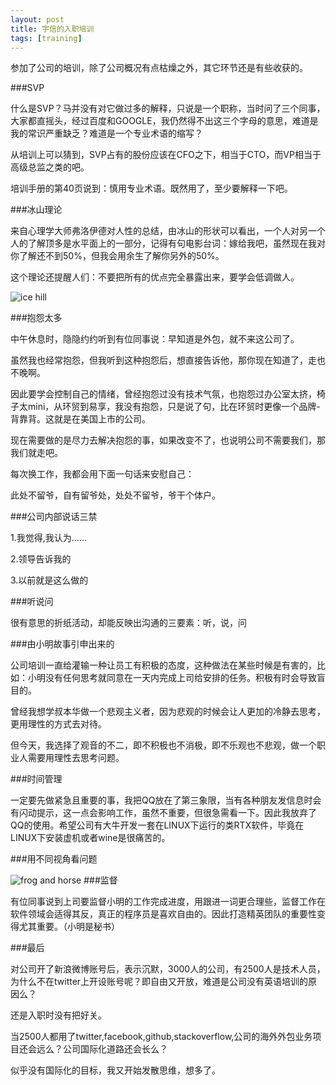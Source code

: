 ```yaml
---
layout: post
title: 宇信的入职培训
tags: [training]
---
```


参加了公司的培训，除了公司概况有点枯燥之外，其它环节还是有些收获的。

###SVP

什么是SVP？马并没有对它做过多的解释，只说是一个职称，当时问了三个同事，大家都直摇头，经过百度和GOOGLE，我仍然得不出这三个字母的意思，难道是我的常识严重缺乏？难道是一个专业术语的缩写？

从培训上可以猜到，SVP占有的股份应该在CFO之下，相当于CTO，而VP相当于高级总监之类的吧。

培训手册的第40页说到：慎用专业术语。既然用了，至少要解释一下吧。

###冰山理论

来自心理学大师弗洛伊德对人性的总结，由冰山的形状可以看出，一个人对另一个人的了解顶多是水平面上的一部分，记得有句电影台词：嫁给我吧，虽然现在我对你了解还不到50%，但我会用余生了解你另外的50%。

这个理论还提醒人们：不要把所有的优点完全暴露出来，要学会低调做人。

![ice hill](ice_hill.jpg)

###抱怨太多

中午休息时，隐隐约约听到有位同事说：早知道是外包，就不来这公司了。

虽然我也经常抱怨，但我听到这种抱怨后，想直接告诉他，那你现在知道了，走也不晚啊。

因此要学会控制自己的情绪，曾经抱怨过没有技术气氛，也抱怨过办公室太挤，椅子太mini，从环贸到易享，我没有抱怨，只是说了句，比在环贸时更像一个品牌-背靠背。这就是在美国上市的公司。

现在需要做的是尽力去解决抱怨的事，如果改变不了，也说明公司不需要我们，那我们就走吧。

每次换工作，我都会用下面一句话来安慰自己：

此处不留爷，自有留爷处，处处不留爷，爷干个体户。

###公司内部说话三禁

1.我觉得,我认为......

2.领导告诉我的

3.以前就是这么做的

###听说问

很有意思的折纸活动，却能反映出沟通的三要素：听，说，问


###由小明故事引申出来的

公司培训一直给灌输一种让员工有积极的态度，这种做法在某些时候是有害的，比如：小明没有任何思考就同意在一天内完成上司给安排的任务。积极有时会导致盲目的。

曾经我想学叔本华做一个悲观主义者，因为悲观的时候会让人更加的冷静去思考，更用理性的方式去对待。

但今天，我选择了观音的不二，即不积极也不消极，即不乐观也不悲观，做一个职业人需要用理性去思考问题。

###时间管理

一定要先做紧急且重要的事，我把QQ放在了第三象限，当有各种朋友发信息时会有闪动提示，这一点会影响工作，虽然不重要，但很急需看一下。因此我放弃了QQ的使用。希望公司有大牛开发一套在LINUX下运行的类RTX软件，毕竟在LINUX下安装虚机或者wine是很痛苦的。


###用不同视角看问题

![frog and horse](frog_horse.jpg)
###监督

有位同事说到上司要监督小明的工作完成进度，用跟进一词更合理些，监督工作在软件领域会适得其反，真正的程序员是喜欢自由的。因此打造精英团队的重要性变得尤其重要。（小明是秘书）

###最后

对公司开了新浪微博账号后，表示沉默，3000人的公司，有2500人是技术人员，为什么不在twitter上开设账号呢？即自由又开放，难道是公司没有英语培训的原因么？

还是入职时没有把好关。

当2500人都用了twitter,facebook,github,stackoverflow,公司的海外外包业务项目还会远么？公司国际化道路还会长么？

似乎没有国际化的目标，我又开始发散思维，想多了。


